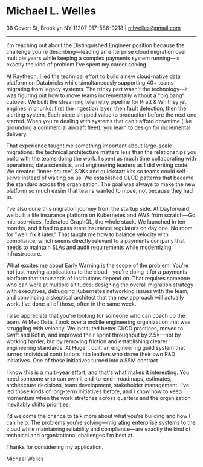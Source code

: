 # Michael L. Welles
38 Covert St, Brooklyn NY 11207
917-586-9218 | mlwelles@gmail.com

---

I'm reaching out about the Distinguished Engineer position because the challenge you're describing—leading an enterprise cloud migration over multiple years while keeping a complex payments system running—is exactly the kind of problem I've spent my career solving.

At Raytheon, I led the technical effort to build a new cloud-native data platform on Databricks while simultaneously supporting 40+ teams migrating from legacy systems. The tricky part wasn't the technology—it was figuring out how to move teams incrementally without a "big bang" cutover. We built the streaming telemetry pipeline for Pratt & Whitney jet engines in chunks: first the ingestion layer, then fault detection, then the alerting system. Each piece shipped value to production before the next one started. When you're dealing with systems that can't afford downtime (like grounding a commercial aircraft fleet), you learn to design for incremental delivery.

That experience taught me something important about large-scale migrations: the technical architecture matters less than the relationships you build with the teams doing the work. I spent as much time collaborating with operations, data scientists, and engineering leaders as I did writing code. We created "inner-source" SDKs and quickstart kits so teams could self-serve instead of waiting on us. We established CI/CD patterns that became the standard across the organization. The goal was always to make the new platform so much easier that teams wanted to move, not because they had to.

I've also done this migration journey from the startup side. At Dayforward, we built a life insurance platform on Kubernetes and AWS from scratch—Go microservices, federated GraphQL, the whole stack. We launched in ten months, and it had to pass state insurance regulators on day one. No room for "we'll fix it later." That taught me how to balance velocity with compliance, which seems directly relevant to a payments company that needs to maintain SLAs and audit requirements while modernizing infrastructure.

What excites me about Early Warning is the scope of the problem. You're not just moving applications to the cloud—you're doing it for a payments platform that thousands of institutions depend on. That requires someone who can work at multiple altitudes: designing the overall migration strategy with executives, debugging Kubernetes networking issues with the team, and convincing a skeptical architect that the new approach will actually work. I've done all of those, often in the same week.

I also appreciate that you're looking for someone who can coach up the team. At MediData, I took over a mobile engineering organization that was struggling with velocity. We instituted better CI/CD practices, moved to Swift and Kotlin, and improved their sprint throughput by 2.5×—not by working harder, but by removing friction and establishing clearer engineering standards. At Huge, I built an engineering guild system that turned individual contributors into leaders who drove their own R&D initiatives. One of those initiatives turned into a $5M contract.

I know this is a multi-year effort, and that's what makes it interesting. You need someone who can own it end-to-end—roadmaps, estimates, architecture decisions, team development, stakeholder management. I've led those kinds of long-term initiatives before, and I know how to keep momentum when the work stretches across quarters and the organization inevitably shifts priorities.

I'd welcome the chance to talk more about what you're building and how I can help. The problems you're solving—migrating enterprise systems to the cloud while maintaining reliability and compliance—are exactly the kind of technical and organizational challenges I'm best at.

Thanks for considering my application.

Michael Welles
